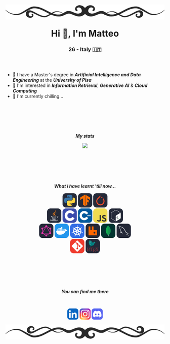 <!-- TOP BANNER -->
<div>
  <img align="center", src="./banners/HDividerG.png"
  style="margin: -100px 0px -90px 0px">
</div>

<!-- GENERAL INFO -->
<div align="center">
  <h1>Hi 👋, I'm Matteo</h1>
  <h3> 26 - Italy 🇮🇹</h3>
</div>


##

<br>
<!-- OTHER INFO -->
<div>

  - 🔭 I have a Master's degree in ***Artificial Intelligence and Data Engineering*** at the ***University of Pisa***
  - 🌱 I'm interested in ***Information Retrieval***, ***Generative AI*** & ***Cloud Computing***
  - 🔧 I'm currently chilling...
</div>

<br>
<br>

##
<br>

<!-- PERSONAL STATISTICS -->
<div>
  <div align="center">

  ***My stats***
  </div>

  <p align="center", href="https://github.com/anuraghazra/github-readme-stats">
    <img height=140, src="https://github-readme-stats.vercel.app/api/top-langs/?username=PatatoBy&layout=compact&theme=dark&size_weight=0.2&count_weight=1">
    <!-- <img height=140, src = "https://github-readme-stats.vercel.app/api?username=PatatoBy&show_icons=true&theme=dark"> -->
  </p>
</div>

<br>
<br>
 
##
<br>
<!-- LANGS AND TOOLS -->
<div>
  <div align="center">

  ***What i have learnt 'till now...***
  </div>

  <p align="center">
    <!-- AI -->
    <img src="./icons/Python-Dark.svg" width="45">
    <img src="./icons/TensorFlow-Dark.svg" width="45">
    <img src="./icons/PyTorch-Dark.svg" width="45">
    <br>
    <!-- PROG LANG -->
    <img src="./icons/Java-Dark.svg" width="45">
    <img src="./icons/C.svg" width="45">
    <img src="./icons/CPP.svg" width="45">
    <img src="./icons/JavaScript.svg" width="45">
    <img src="./icons/Bash-Dark.svg" width="45">
    <br>
    <!-- CLOUD -->
    <img src="./icons/GraphQL-Dark.svg" width="45">
    <img src="./icons/Docker.svg" width="45">
    <img src="./icons/Kubernetes.svg" width="45">
    <img src="./icons/RabbitMQ-Dark.svg" width="45">
    <img src="./icons/MongoDB.svg" width="45">
    <img src="./icons/MySQL-Dark.svg" width="45">
    <br>
    <!-- UTILS -->
    <img src="./icons/Git.svg" width="45">
    <img src="./icons/LaTeX-Dark.svg" width="45">
    <!-- <img src="./icons/OpenStack-Dark.svg" width="45"> -->
    <!-- <img src="./icons/VSCode-Dark.svg" width="45"> -->
    <!-- <img src="./icons/HTML.svg" width="45"> -->
    <!-- <img src="./icons/CSS.svg" width="45"> -->
    <!-- <img src="./icons/PHP-Dark.svg" width="45"> -->
  </p>

</div>
<br>
<br>

##
<br>
<!-- MY SOCIAL NETWORKS -->
<div>
  <div align="center">

  ***You can find me there***
  </div>
  <br>

  <p align="center">
  <img href="" src="./icons/LinkedIn.svg" width="35">
  <img href="https://www.instagram.com/cyanoboy_/" src="./icons/Instagram.svg" width="35">
  <img href="" src="./icons/Discord.svg" width="35">
  </p>
</div>
<br>

<!-- BOTTOM BANNER -->

<div>
<img align="center", src="./banners/HDividerGR.png"
style="margin: -100px 0px -90px 0px;">
</div>

